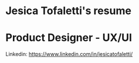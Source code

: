 # Jesica Tofaletti's resume
# Product Designer - UX/UI
Linkedin: https://www.linkedin.com/in/jesicatofaletti/
